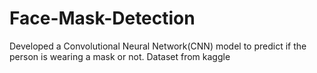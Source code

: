 # Face-Mask-Detection

Developed a Convolutional Neural Network(CNN) model to predict if the person is wearing a mask or not.
Dataset from kaggle 
